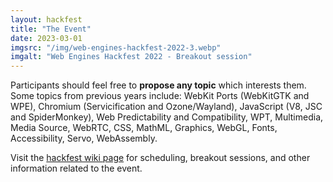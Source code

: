 ```yaml
---
layout: hackfest
title: "The Event"
date: 2023-03-01
imgsrc: "/img/web-engines-hackfest-2022-3.webp"
imgalt: "Web Engines Hackfest 2022 - Breakout session"
---
```


Participants should feel free to **propose any topic** which interests them. Some topics from previous years include: WebKit Ports (WebKitGTK and WPE), Chromium (Servicification and Ozone/Wayland), JavaScript (V8, JSC and SpiderMonkey), Web Predictability and Compatibility, WPT, Multimedia, Media Source, WebRTC, CSS, MathML, Graphics, WebGL, Fonts, Accessibility, Servo, WebAssembly.

Visit the [hackfest wiki page](https://github.com/Igalia/webengineshackfest/wiki) for scheduling, breakout sessions, and other information related to the event.

